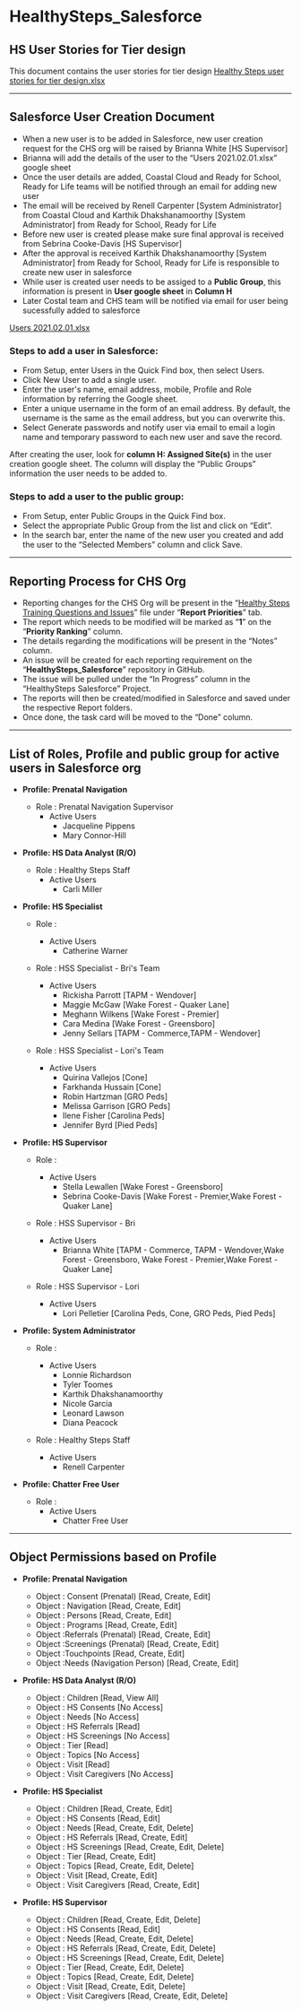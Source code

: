 # HealthySteps_Salesforce

## HS User Stories for Tier design

This document contains the user stories for tier design [Healthy Steps user stories for tier design.xlsx](https://docs.google.com/spreadsheets/d/1Q1oL22wHUOB-HAUIbnVGz8z4E7R4S-XAE6wOGSvMeFs/edit?usp=sharing)

---

## Salesforce User Creation Document

- When a new user is to be added in Salesforce, new user creation request for the CHS org will be raised by Brianna White [HS Supervisor]
- Brianna will add the details of the user to the “Users 2021.02.01.xlsx” google sheet
- Once the user details are added, Coastal Cloud and Ready for School, Ready for Life teams will be notified through an email for adding new user 
- The email will be received by Renell Carpenter [System Administrator] from Coastal Cloud and Karthik Dhakshanamoorthy [System Administrator] from Ready for School, Ready for Life
- Before new user is created please make sure final approval is received from Sebrina Cooke-Davis [HS Supervisor] 
- After the approval is received Karthik Dhakshanamoorthy [System Administrator] from Ready for School, Ready for Life is responsible to create new user in salesforce
- While user is created user needs to be assiged to a **Public Group**, this information is present in **User google sheet** in **Column H**
- Later Costal team and CHS team will be notified via email for user being sucessfully added to salesforce

[Users 2021.02.01.xlsx](https://drive.google.com/file/d/1xtjNl_JpCd3_q6VKzQqQvx9oshu2eCDW/view?usp=sharing)

### Steps to add a user in Salesforce:

* From Setup, enter Users in the Quick Find box, then select Users.
* Click New User to add a single user.
* Enter the user's name, email address, mobile, Profile and Role information by referring the Google sheet.
* Enter a unique username in the form of an email address. By default, the username is the same as the email address, but you can overwrite this.
* Select Generate passwords and notify user via email to email a login name and temporary password to each new user and save the record.

After creating the user, look for **column H: Assigned Site(s)** in the user creation google sheet. The column will display the “Public Groups” information the user needs to be added to.

### Steps to add a user to the public group:

* From Setup, enter Public Groups in the Quick Find box.
* Select the appropriate Public Group from the list and click on “Edit”.
* In the search bar, enter the name of the new user you created and add the user to the “Selected Members” column and click Save.

---


## Reporting Process for CHS Org

* Reporting changes for the CHS Org will be present in the “[Healthy Steps Training Questions and Issues](https://docs.google.com/spreadsheets/d/1OAtKurnNtY1CRnZjzmncgD871txoP8UfCS30avWsr3s/edit?usp=sharing)” file under “**Report Priorities**” tab.
* The report which needs to be modified will be marked as “**1**” on the “**Priority Ranking**” column.
* The details regarding the modifications will be present in the “Notes” column.
* An issue will be created for each reporting requirement on the “**HealthySteps_Salesforce**” repository in GitHub.
* The issue will be pulled under the “In Progress” column in the “HealthySteps Salesforce” Project.
* The reports will then be created/modified in Salesforce and saved under the respective Report folders.
* Once done, the task card will be moved to the “Done” column.

---

## List of Roles, Profile and public group for active users in Salesforce org

* **Profile: Prenatal Navigation**

    - Role : Prenatal Navigation Supervisor
        - Active Users
            * Jacqueline Pippens
            * Mary Connor-Hill

* **Profile: HS Data Analyst (R/O)**

    - Role : Healthy Steps Staff
        - Active Users
            * Carli Miller

* **Profile: HS Specialist**

    - Role :
        - Active Users
            * Catherine Warner

   - Role : HSS Specialist - Bri's Team
        - Active Users
            * Rickisha Parrott [TAPM - Wendover]
            * Maggie McGaw [Wake Forest - Quaker Lane]
            * Meghann Wilkens [Wake Forest - Premier]
            * Cara Medina [Wake Forest - Greensboro]
            * Jenny Sellars [TAPM - Commerce,TAPM - Wendover]

    - Role : HSS Specialist - Lori's Team
        - Active Users 
            * Quirina Vallejos [Cone]
            * Farkhanda Hussain [Cone]
            * Robin Hartzman [GRO Peds]
            * Melissa Garrison [GRO Peds]
            * Ilene Fisher [Carolina Peds]
            * Jennifer Byrd [Pied Peds]

* **Profile: HS Supervisor**

    - Role :
        - Active Users 
            * Stella Lewallen [Wake Forest - Greensboro]
            * Sebrina Cooke-Davis [Wake Forest - Premier,Wake Forest - Quaker Lane]

    - Role : HSS Supervisor - Bri
        - Active Users
            * Brianna White [TAPM - Commerce, TAPM - Wendover,Wake Forest - Greensboro, Wake Forest - Premier,Wake Forest - Quaker Lane]

    - Role : HSS Supervisor - Lori
        - Active Users
            * Lori Pelletier [Carolina Peds, Cone, GRO Peds, Pied Peds]

* **Profile: System Administrator**
    - Role : 
        - Active Users
            * Lonnie Richardson
            * Tyler Toomes
            * Karthik Dhakshanamoorthy
            * Nicole Garcia
            * Leonard Lawson
            * Diana Peacock

    - Role : Healthy Steps Staff
        - Active Users
            * Renell Carpenter        

* **Profile: Chatter Free User**
    - Role : 
        - Active Users
            * Chatter Free User

---

## Object Permissions based on Profile


* **Profile: Prenatal Navigation**

   - Object : Consent  (Prenatal) [Read, Create, Edit]
   - Object : Navigation [Read, Create, Edit]
   - Object : Persons [Read, Create, Edit]
   - Object : Programs [Read, Create, Edit]
   - Object :Referrals (Prenatal) [Read, Create, Edit]
   - Object :Screenings (Prenatal) [Read, Create, Edit]
   - Object :Touchpoints [Read, Create, Edit]
   - Object :Needs (Navigation Person) [Read, Create, Edit]




* **Profile: HS Data Analyst (R/O)**

    - Object : Children [Read, View All]
    - Object : HS Consents [No Access]
    - Object : Needs [No Access]
    - Object : HS Referrals [Read]
    - Object : HS Screenings [No Access]
    - Object : Tier [Read]
    - Object : Topics [No Access]
    - Object : Visit [Read]
    - Object : Visit Caregivers [No Access]



* **Profile: HS Specialist**

    - Object : Children [Read, Create, Edit]
    - Object : HS Consents [Read, Edit]
    - Object : Needs [Read, Create, Edit, Delete]
    - Object : HS Referrals [Read, Create, Edit]
    - Object : HS Screenings [Read, Create, Edit, Delete]
    - Object : Tier [Read, Create, Edit]
    - Object : Topics [Read, Create, Edit, Delete]
    - Object : Visit [Read, Create, Edit]
    - Object : Visit Caregivers [Read, Create, Edit]

* **Profile: HS Supervisor**
 
    - Object : Children [Read, Create, Edit, Delete]
    - Object : HS Consents [Read, Edit]
    - Object : Needs [Read, Create, Edit, Delete]
    - Object : HS Referrals [Read, Create, Edit, Delete]
    - Object : HS Screenings [Read, Create, Edit, Delete]
    - Object : Tier [Read, Create, Edit, Delete]
    - Object : Topics [Read, Create, Edit, Delete]
    - Object : Visit [Read, Create, Edit, Delete]
    - Object : Visit Caregivers [Read, Create, Edit, Delete]




